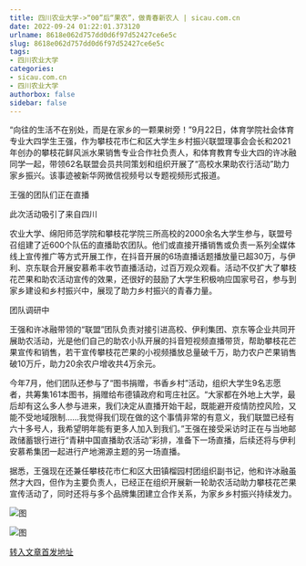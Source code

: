 ```yaml
---
title: 四川农业大学->“00”后“果农”，做青春新农人 | sicau.com.cn
date: 2022-09-24 01:22:01.373120
urlname: 8618e062d757dd0d6f97d52427ce6e5c
slug: 8618e062d757dd0d6f97d52427ce6e5c
tags: 
- 四川农业大学
categories:
- sicau.com.cn
- 四川农业大学
authorbox: false
sidebar: false
---
```

“向往的生活不在别处，而是在家乡的一颗果树旁！”9月22日，体育学院社会体育专业大四学生王强，作为攀枝花市仁和区大学生乡村振兴联盟理事会会长和2021年创办的攀枝花鲜风派水果销售专业合作社负责人，和体育教育专业大四的许冰融同学一起，带领62名联盟会员共同策划和组织开展了“高校水果助农行活动”助力家乡振兴。该事迹被新华网微信视频号以专题视频形式报道。

王强的团队们正在直播

此次活动吸引了来自四川
<!--more-->
农业大学、绵阳师范学院和攀枝花学院三所高校的2000余名大学生参与，联盟号召组建了近600个队伍的直播助农团队。他们或直接开播销售或负责一系列全媒体线上宣传推广等方式开展工作，在抖音开展的6场直播话题播放量已超30万，与伊利、京东联合开展安慕希丰收节直播活动，过百万观众观看。活动不仅扩大了攀枝花芒果和助农活动宣传的效果，还很好的鼓励了大学生积极响应国家号召，参与到家乡建设和乡村振兴中，展现了助力乡村振兴的青春力量。  

团队调研中

王强和许冰融带领的“联盟”团队负责对接引进高校、伊利集团、京东等企业共同开展助农活动，光是他们自己的助农小队开展的抖音短视频直播带货，帮助攀枝花芒果宣传和销售，若干宣传攀枝花芒果的小视频播放总量破千万，助力农户芒果销售破10万斤，助力20余农户增收共4万余元。

今年7月，他们团队还参与了“图书捐赠，书香乡村”活动，组织大学生9名志愿者，共筹集161本图书，捐赠给布德镇政府和弯庄社区。“大家都在外地上大学，最后却有这么多人参与进来，我们决定从直播开始干起，既能避开疫情防控风险，又能不受地域限制……我觉得我们现在做的这个事情非常的有意义，我们联盟已经有六十多号人，我希望明年能有更多人加入到我们。”王强在接受采访时正在与当地邮政储蓄银行进行“青耕中国直播助农活动”彩排，准备下一场直播，后续还将与伊利安慕希集团一起进行产地溯源主题的另一场直播。

据悉，王强现在还兼任攀枝花市仁和区大田镇榴园村团组织副书记，他和许冰融虽然才大四，但作为主要负责人，已经正在组织开展新一轮助农活动助力攀枝花芒果宣传活动了，同时还将与多个品牌集团建立合作关系，为家乡乡村振兴持续发力。

![图](https://news.sicau.edu.cn/__local/5/41/0B/268F03D9BA86EA6B1359D7FFC62_A54E7330_F72D.png)

![图](https://news.sicau.edu.cn/__local/1/F6/40/9FADD4D7A700284A70C65B42515_8541304E_1799B.png)

[转入文章首发地址](https://news.sicau.edu.cn/info/1078/69631.htm)